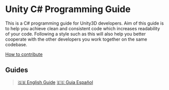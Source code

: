 # Unity C# Programming Guide

This is a C# programming guide for Unity3D developers. Aim of this guide is to help you achieve clean and consistent code which increases readability of your code. Following a style such as this will also help you better cooperate with the other developers you work together on the same codebase.

[How to contribute](how-to-contribute.md)

## Guides

> [🇬🇧 English Guide](guide-en.md)
> [🇪🇸 Guia Español](guide-es.md)
